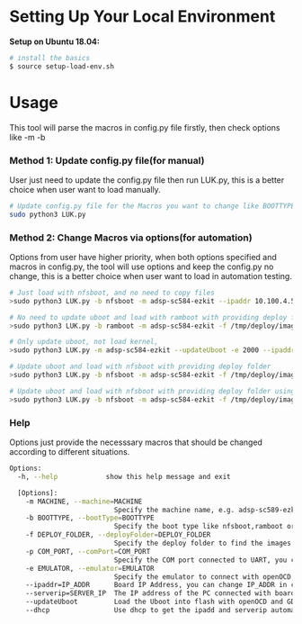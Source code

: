 # Setting Up Your Local Environment

**Setup on Ubuntu 18.04:**
```bash
# install the basics
$ source setup-load-env.sh
```
# Usage #

This tool will parse the macros in config.py file firstly, then check options like -m -b 

### Method 1: Update config.py file(for manual) ###

User just need to update the config.py file then run LUK.py, this is a better choice when user want to load manually.
```bash
# Update config.py file for the Macros you want to change like BOOTTYPE, EMULATOR,COM_PORT, then run
sudo python3 LUK.py
```

### Method 2: Change Macros via options(for automation) ###

Options from user have higher priority, when both options specified and macros in config.py, the tool will use options 
and keep the config.py no change, this is a better choice when user want to load in automation testing.
```bash
# Just load with nfsboot, and no need to copy files
>sudo python3 LUK.py -b nfsboot -m adsp-sc584-ezkit --ipaddr 10.100.4.50 --serverip 10.100.4.174

# No need to update uboot and load with ramboot with providing deploy folder
>sudo python3 LUK.py -b ramboot -m adsp-sc584-ezkit -f /tmp/deploy/images/adsp-sc584-ezkit

# Only update uboot, not load kernel, 
>sudo python3 LUK.py -m adsp-sc584-ezkit --updateUboot -e 2000 --ipaddr 10.100.4.50 --serverip 10.100.4.174

# Update uboot and load with nfsboot with providing deploy folder
>sudo python3 LUK.py -b nfsboot -m adsp-sc584-ezkit -f /tmp/deploy/images/adsp-sc584-ezkit/ --updateUboot -e 2000 --ipaddr 10.100.4.50 --serverip 10.100.4.174

# Update uboot and load with nfsboot with providing deploy folder using dhcp
>sudo python3 LUK.py -b nfsboot -m adsp-sc584-ezkit -f /tmp/deploy/images/adsp-sc584-ezkit/ --updateUboot -e 2000 --dhcp
```

### Help ###

Options just provide the necesssary macros that should be changed according to different situations.

``` bash    
Options:
  -h, --help            show this help message and exit

  [Options]:
    -m MACHINE, --machine=MACHINE
                          Specify the machine name, e.g. adsp-sc589-ezkit, you can change MACHINE in config file
    -b BOOTTYPE, --bootType=BOOTTYPE
                          Specify the boot type like nfsboot,ramboot or sdcardboot, you can change BOOTTYPE in config file
    -f DEPLOY_FOLDER, --deployFolder=DEPLOY_FOLDER
                          Specify the deploy folder to find the images that to be loaded, you can change DEPLOY_FOLDER in config file
    -p COM_PORT, --comPort=COM_PORT
                          Specify the COM port connected to UART, you can change COM_PORT in config file
    -e EMULATOR, --emulator=EMULATOR
                          Specify the emulator to connect with openOCD, e.g. 1000, 2000, you can change EMULATOR in config file
    --ipaddr=IP_ADDR      Board IP Address, you can change IP_ADDR in config file
    --serverip=SERVER_IP  The IP address of the PC connected with board, you can change SERVER_IP in config file
    --updateUboot         Load the Uboot into flash with openOCD and GDB, the default value is true, you can change UBOOT_UPDATE in config file
    --dhcp                Use dhcp to get the ipadd and serverip automatically, the default is false, you can change DHCP in config file

```    
